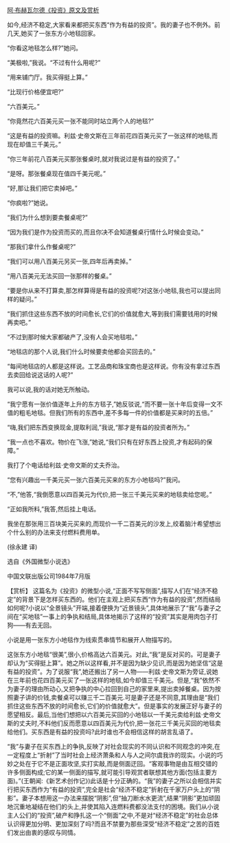 [阿·布赫瓦尔德《投资》原文及赏析](https://www.vrrw.net/wx/15429.html)

如今,经济不稳定,大家看来都把买东西“作为有益的投资”。我的妻子也不例外。前几天,她买了一张东方小地毯回家。

“你看这地毯怎么样?”她问。

“美极啦,”我说。“不过有什么用呢?”

“用来铺门厅。我买得挺上算。”

“比现行价格便宜吧?”

“六百美元。”

“你竟然花六百美元买一张不能同时站立两个人的地毯?”

“这是有益的投资嘛。利兹·史帝文斯在三年前花四百美元买了一张这样的地毯,而现在却值三千美元。”

“你三年前花八百美元买那张餐桌时,就对我说过是有益的投资了。”

“是呀。那张餐桌现在值四千美元呢。”

“好,那让我们把它卖掉吧。”

“你疯啦?”她说。

“我们为什么想到要卖餐桌呢?”

“因为我们是作为投资而买的,而且你决不会知道餐桌行情什么时候会变动。”

“那我们拿什么作餐桌呢?”

“我们可以用八百美元另买一张,四年后再卖掉。”

“用八百美元无法买回一张那样的餐桌。”

“要是你从来不打算卖,那怎样算得是有益的投资呢?对这张小地毯,我也可以提出同样的疑问。”

“我们抓住这些东西不放的时间愈长,它们的价值就愈大,等到我们需要钱用的时候再卖吧。”

“不过到那时候大家都破产了,没有人会买地毯啦。”

“地毯店的那个人说,我们什么时候要卖他都会买回去的。”

“每间地毯店的人都是这样说。工艺品商和珠宝商也是这样说。你有没有拿过东西去卖回给说这话的人呢?”

我可以说,我的话对她无所触动。

“我宁愿有一张价值逐年上升的东方毯子,”她反驳说,“而不要一张十年后变得一文不值的粗毛地毯。但我们所有的东西中,差不多每一件的价值都是买来时的五倍。”

“嗨,我们把东西变换现金,提取利润,”我说,“那才是有益的投资者所为。”

“我一点也不喜欢。物价在飞涨,”她说,“我们只有在好东西上投资,才有起码的保障。”

我打了个电话给利兹·史帝文斯的丈夫乔治。

“您有兴趣出一千美元买一张六百美元买来的东方小地毯吗?”我问。

“不,”他答,“我倒愿意以四百美元为代价,把一张三千美元买来的地毯卖给您呢。”

“正如我所料,”我答,然后挂上电话。

我坐在那张用三百块美元买来的,而现价一千二百美元的沙发上,绞着脑汁希望想出个什么别的办法来支付燃料费用单。

(徐永建 译)

选自《外国微型小说选》

中国文联出版公司1984年7月版



【赏析】 这篇名为《投资》的微型小说,“正面不写写侧面”,描写人们在“经济不稳定”的背景下是怎样买东西的。他们在主观上把买东西“作为有益的投资”,然而结局如何呢?小说以“全景镜头”开端,接着便换为“近景镜头”,具体地展示了“我”与妻子之间在“买地毯”一事上的争执和结局,具体地揭示了这样的“投资”其实是用肉包子打狗——有去无回。

小说是用一张东方小地毯作为线索贯串情节和展开人物描写的。

这张东方小地毯“很美”,很小,价格高达六百美元。对此,“我”是反对买的。可是妻子却认为“买得挺上算”。她之所以这样看,并不是因为缺少见识,而是因为她坚信“这是有益的投资”。为了说服“我”,她还搬出了另一人物——利兹·史帝文斯为旁证,说她在三年前也花四百美元买了一张这样的地毯,如今却值三千美元。但是,“我”依然不为妻子的理由所动心,又把争执的中心拉回到自己的家里来,提出卖掉餐桌。因为按照妻子讲的价钱,卖餐桌可以赚三千二百美元.可是妻子还是不同意,其理由是“我们抓住这些东西不放的时间愈长,它们的价值就愈大”。但是事实的发展正好与妻子的愿望相反。最后,当他们想把以六百美元买回的小地毯以一千美元卖给利兹·史帝文斯的丈夫时,不料他们反而愿意以四百美元为代价,把一张花三千美元买回的地毯卖给他们。买东西是有益的投资吗?此时谁也不会相信这样的胡言乱语了。

“我”与妻子在买东西上的争执,反映了对社会现实的不同认识和不同观念的冲突,在一定程度上“折射”了当时社会上经济萧条和人与人之间尔虞我诈的现实。小说的巧妙之处在于它不是正面攻坚,实打实敲,而是侧面迂回。“客观事物是由互相交错的许多侧面构成;它的某一侧面的描写,就可能引导观赏者联想其他方面(包括主要方面)。”(王朝闻:《新艺术创作记》)此话是十分正确的。“我”的妻子之所以会相信并实行把买东西作为“有益的投资”,完全是社会“经济不稳定”折射在千家万户头上的“阴影”。妻子本想用这一办法来摆脱“阴影”,但“抽刀断水水更流”,结果“阴影”更加顽固地沉重地凝结在他们的头上,并使其陷入连燃料费都没法支付的困境。我们从小说主人公们的“投资”,破产和挣扎这一个“侧面”之中,不是对“经济不稳定”的社会总体认识得更加分明、更加深刻了吗?而且不禁要为那些深受“经济不稳定”之苦的百姓们发出由衷的感叹与同情。

